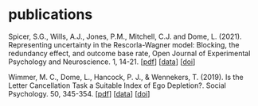 # publications

Spicer, S.G., Wills,  A.J., Jones, P.M., Mitchell, C.J. and Dome, L.  (2021). Representing uncertainty in the Rescorla-Wagner model: Blocking, the redundancy effect, and outcome base rate, Open Journal of Experimental Psychology and Neuroscience. 1, 14-21.
[[pdf](/pdf/spicer2021redundancy.pdf)]
[[data](https://osf.io/7u6re/)]
[[doi](https://doi.org/10.46221/ojepn.2021.6623)]

Wimmer, M. C., Dome, L., Hancock, P. J., & Wennekers, T. (2019). Is the Letter Cancellation Task a Suitable Index of Ego Depletion?. Social Psychology. 50, 345-354.
[[pdf](/pdf/wimmer2019ego-depletion.pdf)]
[[data](https://doi.org/10.6084/m9.figshare.7575581)]
[[doi](https://doi.org/10.1027/1864-9335/a000393)]
